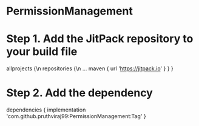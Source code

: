 # PermissionManagement

# Step 1. Add the JitPack repository to your build file
allprojects {\n
		repositories {\n
			...
			maven { url 'https://jitpack.io' }
		}
	}
  
  
# Step 2. Add the dependency

dependencies {
	        implementation 'com.github.pruthviraj99:PermissionManagement:Tag'
	}
